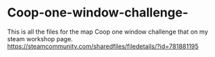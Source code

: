# Coop-one-window-challenge-
This is all the files for the map Coop one window challenge that on my steam workshop page.
https://steamcommunity.com/sharedfiles/filedetails/?id=781881195

